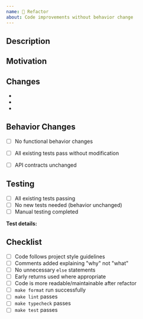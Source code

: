 ```yaml
---
name: 📐 Refactor
about: Code improvements without behavior change
---
```


<!--
PR Title Format: 📐 Refactor: <short description>
Example: 📐 Refactor: simplify block renderer logic
-->

## Description
<!-- What code is being refactored? -->


## Motivation
<!-- Why is this refactoring needed? What problems does it solve? -->


## Changes
<!-- List the specific changes made -->
-
-
-


## Behavior Changes
<!-- Confirm no behavior changes (this is a refactor) -->
- [ ] No functional behavior changes
- [ ] All existing tests pass without modification
- [ ] API contracts unchanged


## Testing
<!-- How was this validated? -->
- [ ] All existing tests passing
- [ ] No new tests needed (behavior unchanged)
- [ ] Manual testing completed

**Test details:**
<!-- Describe your testing approach -->


## Checklist
- [ ] Code follows project style guidelines
- [ ] Comments added explaining "why" not "what"
- [ ] No unnecessary `else` statements
- [ ] Early returns used where appropriate
- [ ] Code is more readable/maintainable after refactor
- [ ] `make format` run successfully
- [ ] `make lint` passes
- [ ] `make typecheck` passes
- [ ] `make test` passes
